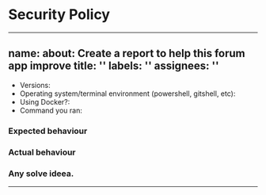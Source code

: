 # Security Policy

---
name: 
about: Create a report to help this forum app improve
title: ''
labels: ''
assignees: ''
---

<!--
  when raising an issue please include replies to the following questions,
  and if you're reporting a bug, please include details on how to replicate
  and **assume** I have no knowledge of how your systems work - that includes
  gulp, grunt, webpack, etc. Thank you so much <3
-->

- Versions: <!-- run this: node -e 'console.log(`node@${process.version}, ${process.platform}@${require("os").release()}`)' -->
- Operating system/terminal environment (powershell, gitshell, etc):
- Using Docker?:
- Command you ran:

### Expected behaviour

### Actual behaviour

### Any solve ideea.

---
